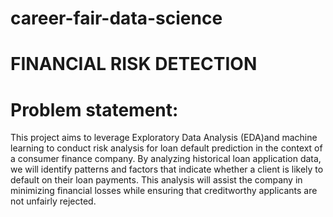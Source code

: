 # career-fair-data-science
# FINANCIAL RISK DETECTION
# Problem statement:
  This project aims to leverage Exploratory Data Analysis (EDA)and machine learning to conduct risk analysis for
loan default prediction in the context of a consumer finance company. By analyzing historical loan application data, 
we will identify patterns and factors that indicate whether a client is likely to default on their loan payments. 
This analysis will assist the company in minimizing financial losses while ensuring that creditworthy applicants are
not unfairly rejected.
